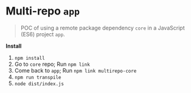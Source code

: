 # Multi-repo `app`
> POC of using a remote package dependency `core` in a JavaScript (ES6) project `app`.

**Install**

1. `npm install`
1. Go to `core` repo; Run `npm link`
1. Come back to `app`; Run `npm link multirepo-core`
1. `npm run transpile`
1. `node dist/index.js`